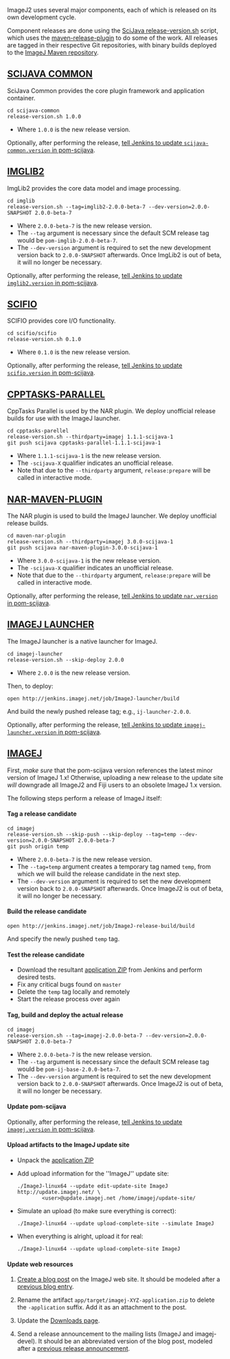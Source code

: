 ImageJ2 uses several major components, each of which is released on its own
development cycle.

Component releases are done using the [SciJava
release-version.sh](https://github.com/scijava/scijava-common/blob/master/bin/release-version.sh)
script, which uses the
[maven-release-plugin](http://maven.apache.org/maven-release/maven-release-plugin/)
to do some of the work. All releases are tagged in their respective Git
repositories, with binary builds deployed to the [ImageJ Maven
repository](http://maven.imagej.net/).

## [SCIJAVA COMMON](https://github.com/scijava/scijava-common)

SciJava Common provides the core plugin framework and application container.

    cd scijava-common
    release-version.sh 1.0.0

- Where `1.0.0` is the new release version.

Optionally, after performing the release, [tell Jenkins to update
`scijava-common.version` in
pom-scijava](http://jenkins.imagej.net/view/SciJava/job/Bump-POM-SciJava/build).

## [IMGLIB2](https://github.com/imagej/imglib)

ImgLib2 provides the core data model and image processing.

    cd imglib
    release-version.sh --tag=imglib2-2.0.0-beta-7 --dev-version=2.0.0-SNAPSHOT 2.0.0-beta-7

- Where `2.0.0-beta-7` is the new release version.
- The `--tag` argument is necessary since the default
  SCM release tag would be `pom-imglib-2.0.0-beta-7`.
- The `--dev-version` argument is required to set the new
  development version back to `2.0.0-SNAPSHOT` afterwards.
  Once ImgLib2 is out of beta, it will no longer be necessary.

Optionally, after performing the release, [tell Jenkins to update
`imglib2.version` in
pom-scijava](http://jenkins.imagej.net/view/SciJava/job/Bump-POM-SciJava/build).

## [SCIFIO](https://github.com/scifio/scifio)

SCIFIO provides core I/O functionality.

    cd scifio/scifio
    release-version.sh 0.1.0

- Where `0.1.0` is the new release version.

Optionally, after performing the release, [tell Jenkins to update
`scifio.version` in
pom-scijava](http://jenkins.imagej.net/view/SciJava/job/Bump-POM-SciJava/build).

## [CPPTASKS-PARALLEL](https://github.com/scijava/cpptasks-parallel)

CppTasks Parallel is used by the NAR plugin.
We deploy unofficial release builds for use with the ImageJ launcher.

    cd cpptasks-parellel
    release-version.sh --thirdparty=imagej 1.1.1-scijava-1
    git push scijava cpptasks-parallel-1.1.1-scijava-1

- Where `1.1.1-scijava-1` is the new release version.
- The `-scijava-X` qualifier indicates an unofficial release.
- Note that due to the `--thirdparty` argument,
  `release:prepare` will be called in interactive mode.

## [NAR-MAVEN-PLUGIN](https://github.com/scijava/maven-nar-plugin)

The NAR plugin is used to build the ImageJ launcher.
We deploy unofficial release builds.

    cd maven-nar-plugin
    release-version.sh --thirdparty=imagej 3.0.0-scijava-1
    git push scijava nar-maven-plugin-3.0.0-scijava-1

- Where `3.0.0-scijava-1` is the new release version.
- The `-scijava-X` qualifier indicates an unofficial release.
- Note that due to the `--thirdparty` argument,
  `release:prepare` will be called in interactive mode.

Optionally, after performing the release, [tell Jenkins to update
`nar.version` in
pom-scijava](http://jenkins.imagej.net/view/SciJava/job/Bump-POM-SciJava/build).

## [IMAGEJ LAUNCHER](https://github.com/imagej/imagej-launcher)

The ImageJ launcher is a native launcher for ImageJ.

    cd imagej-launcher
    release-version.sh --skip-deploy 2.0.0

- Where `2.0.0` is the new release version.

Then, to deploy:

    open http://jenkins.imagej.net/job/ImageJ-launcher/build

And build the newly pushed release tag; e.g., `ij-launcher-2.0.0`.

Optionally, after performing the release, [tell Jenkins to update
`imagej-launcher.version` in
pom-scijava](http://jenkins.imagej.net/view/SciJava/job/Bump-POM-SciJava/build).

## [IMAGEJ](https://github.com/imagej/imagej)

First, *make sure* that the pom-scijava version references the latest minor
version of ImageJ 1.x! Otherwise, uploading a new release to the update site
*will* downgrade all ImageJ2 and Fiji users to an obsolete ImageJ 1.x version.

The following steps perform a release of ImageJ itself:

#### Tag a release candidate

    cd imagej
    release-version.sh --skip-push --skip-deploy --tag=temp --dev-version=2.0.0-SNAPSHOT 2.0.0-beta-7
    git push origin temp

- Where `2.0.0-beta-7` is the new release version.
- The `--tag=temp` argument creates a temporary tag named `temp`,
  from which we will build the release candidate in the next step.
- The `--dev-version` argument is required to set the new
  development version back to `2.0.0-SNAPSHOT` afterwards.
  Once ImageJ2 is out of beta, it will no longer be necessary.

#### Build the release candidate

    open http://jenkins.imagej.net/job/ImageJ-release-build/build

And specify the newly pushed `temp` tag.

#### Test the release candidate

- Download the resultant [application
  ZIP](http://jenkins.imagej.net/job/ImageJ-release-build/lastSuccessfulBuild/artifact/app/target/)
  from Jenkins and perform desired tests.
- Fix any critical bugs found on `master`
- Delete the `temp` tag locally and remotely
- Start the release process over again

#### Tag, build and deploy the actual release

    cd imagej
    release-version.sh --tag=imagej-2.0.0-beta-7 --dev-version=2.0.0-SNAPSHOT 2.0.0-beta-7

- Where `2.0.0-beta-7` is the new release version.
- The `--tag` argument is necessary since the default
  SCM release tag would be `pom-ij-base-2.0.0-beta-7`.
- The `--dev-version` argument is required to set the new
  development version back to `2.0.0-SNAPSHOT` afterwards.
  Once ImageJ2 is out of beta, it will no longer be necessary.

#### Update pom-scijava

Optionally, after performing the release, [tell Jenkins to update
`imagej.version` in
pom-scijava](http://jenkins.imagej.net/view/SciJava/job/Bump-POM-SciJava/build).

#### Upload artifacts to the ImageJ update site

- Unpack the [application
  ZIP](http://jenkins.imagej.net/job/ImageJ-release-build/lastSuccessfulBuild/artifact/app/target/)
- Add upload information for the ''ImageJ'' update site:
  
  ```
  ./ImageJ-linux64 --update edit-update-site ImageJ http://update.imagej.net/ \
          <user>@update.imagej.net /home/imagej/update-site/
  ```
- Simulate an upload (to make sure everything is correct):
  
  ```
  ./ImageJ-linux64 --update upload-complete-site --simulate ImageJ
  ```
- When everything is alright, upload it for real:
  
  ```
  ./ImageJ-linux64 --update upload-complete-site ImageJ
  ```

#### Update web resources

1. [Create a blog post](http://developer.imagej.net/node/add/blog) on the
   ImageJ web site. It should be modeled after a [previous blog
   entry](http://developer.imagej.net/2012/07/13/imagej-v200-beta3).

2. Rename the artifact `app/target/imagej-XYZ-application.zip` to delete the
   `-application` suffix. Add it as an attachment to the post.

3. Update the [Downloads page](http://developer.imagej.net/downloads).

4. Send a release announcement to the mailing lists (ImageJ and imagej-devel).
   It should be an abbreviated version of the blog post, modeled after a
   [previous release
   announcement](http://imagej.net/pipermail/imagej-devel/2012-May/000975.html).
